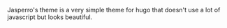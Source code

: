 Jasperro's theme is a very simple theme for hugo that doesn't use a lot of javascript but looks beautiful.
